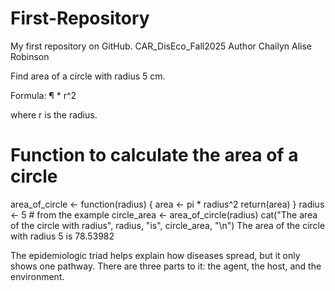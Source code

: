 # First-Repository
My first repository on GitHub.
CAR_DisEco_Fall2025
Author
Chailyn Alise Robinson

Find area of a circle with radius 5 cm.

Formula: ¶ * r^2

where r is the radius.

# Function to calculate the area of a circle
area_of_circle <- function(radius) {
  area <- pi * radius^2
  return(area)
}
radius <- 5 # from the example
circle_area <- area_of_circle(radius)
cat("The area of the circle with radius", radius, "is", circle_area, "\n")
The area of the circle with radius 5 is 78.53982 


The epidemiologic triad helps explain how diseases spread, but it only shows one pathway. There are three parts to it: the agent, the host, and the environment.
